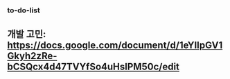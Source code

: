 ### to-do-list
## 개발 고민:  https://docs.google.com/document/d/1eYIIpGV1Gkyh2zRe-bCSQcx4d47TVYfSo4uHslPM50c/edit
